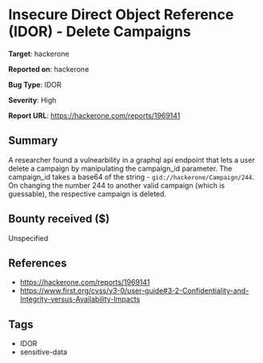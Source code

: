 # Insecure Direct Object Reference (IDOR) - Delete Campaigns

**Target**: hackerone

**Reported on**: hackerone

**Bug Type**: IDOR

**Severity**: High

**Report URL**: https://hackerone.com/reports/1969141

## Summary
A researcher found a vulnearbility in a graphql api endpoint that lets a user delete a campaign by manipulating the campaign_id parameter.
The campaign_id takes a base64 of the string - `gid://hackerone/Campaign/244`. On changing the number 244 to another valid campaign (which is guessable),
the respective campaign is deleted.

## Bounty received ($)
Unspecified

## References
- https://hackerone.com/reports/1969141
- https://www.first.org/cvss/v3-0/user-guide#3-2-Confidentiality-and-Integrity-versus-Availability-Impacts
## Tags
- IDOR
- sensitive-data
